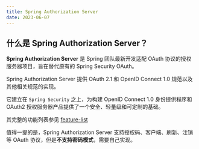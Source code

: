 ```yaml
---
title: Spring Authorization Server
date: 2023-06-07
---
```


## 什么是 Spring Authorization Server？

**Spring Authorization Server** 是 Spring 团队最新开发适配 OAuth 协议的授权服务器项目，旨在替代原有的 Spring Security OAuth。

Spring Authorization Server 提供 OAuth 2.1 和 OpenID Connect 1.0 规范以及其他相关规范的实现。

它建立在 `Spring Security` 之上，为构建 OpenID Connect 1.0 身份提供程序和 OAuth2 授权服务器产品提供了一个安全、轻量级和可定制的基础。

其完整的功能列表参见 [feature-list](https://docs.spring.io/spring-authorization-server/docs/0.4.2/reference/html/overview.html)

值得一提的是，Spring Authorization Server 支持授权码、客户端、刷新、注销等 OAuth 协议，但是**不支持密码模式**，需要自己实现。
